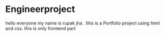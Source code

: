 # Engineerproject
hello everyone my name is rupak jha . 
this is a Portfolio project using html and css.
this is only frontend part
